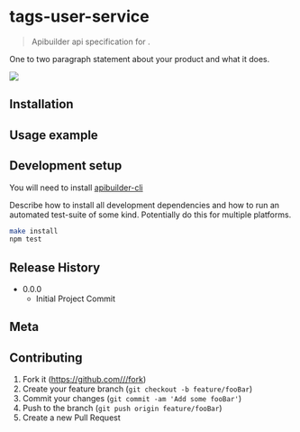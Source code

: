 # tags-user-service
> Apibuilder api specification for .

One to two paragraph statement about your product and what it does.

![](header.png)

## Installation

## Usage example

## Development setup

You will need to install [apibuilder-cli](https://github.com/apicollective/apibuilder-cli)

Describe how to install all development dependencies and how to run an automated test-suite of some kind. Potentially do this for multiple platforms.

```sh
make install
npm test
```

## Release History

* 0.0.0
    * Initial Project Commit
## Meta

## Contributing

1. Fork it (<https://github.com///fork>)
2. Create your feature branch (`git checkout -b feature/fooBar`)
3. Commit your changes (`git commit -am 'Add some fooBar'`)
4. Push to the branch (`git push origin feature/fooBar`)
5. Create a new Pull Request


